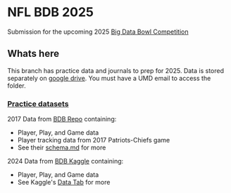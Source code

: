 # NFL BDB 2025
Submission for the upcoming 2025 [Big Data Bowl Competition](https://operations.nfl.com/gameday/analytics/big-data-bowl/)

## Whats here
This branch has practice data and journals to prep for 2025. Data is stored separately on [google drive](https://drive.google.com/drive/folders/1XLriscqKZHCLMvonU5rFncMYv5EtgZsU?usp=sharing). You must have a UMD email to access the folder.
### [Practice datasets](Data)

2017 Data from [BDB Repo](https://github.com/nfl-football-ops/Big-Data-Bowl) containing:
* Player, Play, and Game data
* Player tracking data from 2017 Patriots-Chiefs game
* See their [schema.md](https://github.com/nfl-football-ops/Big-Data-Bowl/blob/master/schema.md) for more

2024 Data from [BDB Kaggle](https://www.kaggle.com/competitions/nfl-big-data-bowl-2024/overview) containing:
* Player, Play, and Game data
* See Kaggle's [Data Tab](https://www.kaggle.com/competitions/nfl-big-data-bowl-2024/data) for more